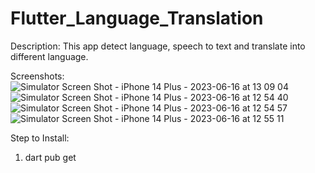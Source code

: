 # Flutter_Language_Translation

Description: This app detect language, speech to text and translate into different language.

Screenshots:
![Simulator Screen Shot - iPhone 14 Plus - 2023-06-16 at 13 09 04](https://github.com/ravi123saxena/Flutter_Language_Translation/assets/4521668/075401d4-94c7-4efd-8279-627eb340aa0e)
![Simulator Screen Shot - iPhone 14 Plus - 2023-06-16 at 12 54 40](https://github.com/ravi123saxena/Flutter_Language_Translation/assets/4521668/5b7bf9da-4791-4e16-91b4-1c1b68c74803)
![Simulator Screen Shot - iPhone 14 Plus - 2023-06-16 at 12 54 57](https://github.com/ravi123saxena/Flutter_Language_Translation/assets/4521668/5f2f2c9f-4088-4a58-ba4d-5983e6fefc81)
![Simulator Screen Shot - iPhone 14 Plus - 2023-06-16 at 12 55 11](https://github.com/ravi123saxena/Flutter_Language_Translation/assets/4521668/273a9bad-5bc7-4b0b-9d51-5085ddb258b6)


Step to Install:

1. dart pub get
